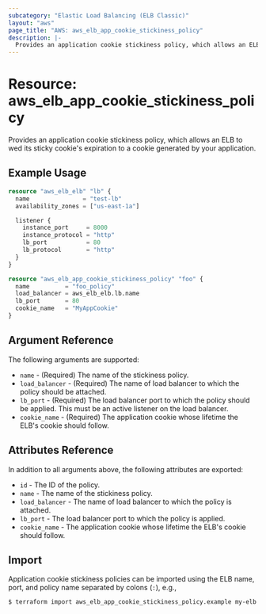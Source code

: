 ```yaml
---
subcategory: "Elastic Load Balancing (ELB Classic)"
layout: "aws"
page_title: "AWS: aws_elb_app_cookie_stickiness_policy"
description: |-
  Provides an application cookie stickiness policy, which allows an ELB to wed its stickiness cookie to a cookie generated by your application.
---
```


# Resource: aws_elb_app_cookie_stickiness_policy

Provides an application cookie stickiness policy, which allows an ELB to wed its sticky cookie's expiration to a cookie generated by your application.

## Example Usage

```terraform
resource "aws_elb_elb" "lb" {
  name               = "test-lb"
  availability_zones = ["us-east-1a"]

  listener {
    instance_port     = 8000
    instance_protocol = "http"
    lb_port           = 80
    lb_protocol       = "http"
  }
}

resource "aws_elb_app_cookie_stickiness_policy" "foo" {
  name          = "foo_policy"
  load_balancer = aws_elb_elb.lb.name
  lb_port       = 80
  cookie_name   = "MyAppCookie"
}
```

## Argument Reference

The following arguments are supported:

* `name` - (Required) The name of the stickiness policy.
* `load_balancer` - (Required) The name of load balancer to which the policy
  should be attached.
* `lb_port` - (Required) The load balancer port to which the policy
  should be applied. This must be an active listener on the load
balancer.
* `cookie_name` - (Required) The application cookie whose lifetime the ELB's cookie should follow.

## Attributes Reference

In addition to all arguments above, the following attributes are exported:

* `id` - The ID of the policy.
* `name` - The name of the stickiness policy.
* `load_balancer` - The name of load balancer to which the policy is attached.
* `lb_port` - The load balancer port to which the policy is applied.
* `cookie_name` - The application cookie whose lifetime the ELB's cookie should follow.

## Import

Application cookie stickiness policies can be imported using the ELB name, port, and policy name separated by colons (`:`), e.g.,

```sh
$ terraform import aws_elb_app_cookie_stickiness_policy.example my-elb:80:my-policy
```
